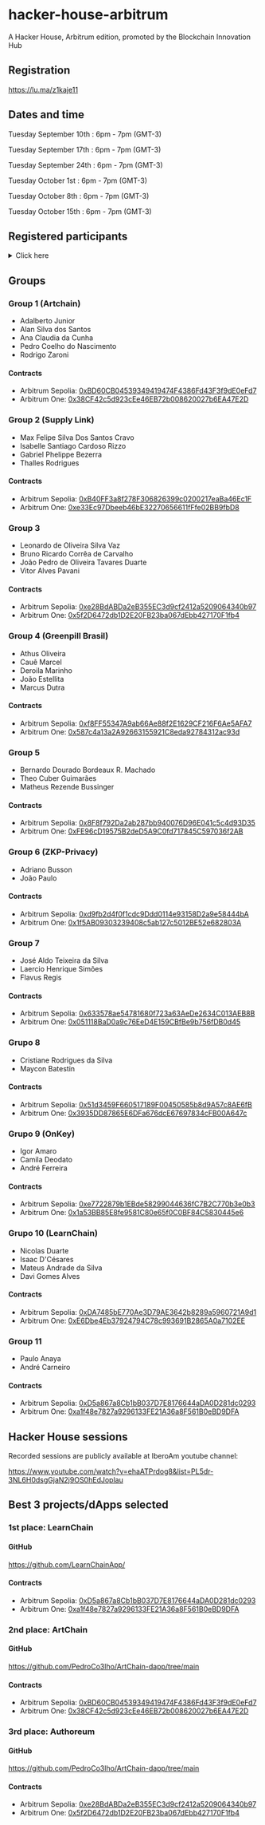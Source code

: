 # hacker-house-arbitrum
A Hacker House, Arbitrum edition, promoted by the Blockchain Innovation Hub

## Registration

https://lu.ma/z1kaje11

## ​Dates and time

​Tuesday September 10th : 6pm - 7pm (GMT-3)

​Tuesday September 17th : 6pm - 7pm (GMT-3)

​Tuesday September 24th : 6pm - 7pm (GMT-3)

​Tuesday October 1st : 6pm - 7pm (GMT-3)

​Tuesday October 8th : 6pm - 7pm (GMT-3)

​Tuesday October 15th : 6pm - 7pm (GMT-3)

## Registered participants

<details>
  <summary>Click here</summary>


| Name | Country of residence | City of residence |University or Company | Project type |
| --- | --- | --- | --- | --- |
| Afo | United States | San Diego | Greenpill Dev Guild | Other
Jose Aldo Teixeira da Silva |  Brasil | Correntes | Prefeitura Municipal das Correntes-PE | Other
DAVI GOMES ALVES | Brasil | Rio de Janeiro | UFRJ | Privacy-preserving dApp
Andre | Brasil | Rio de Janeiro | Univercidade Federal Fluminense | Other
AnaCunha | Brasil | RJ | Museu.xyz | Real World Assets (RWA)
Arthur | Brazil | Niterói  | Universidade Federal Fluminense | Other
Athus Oliveira | Brazil | Rio de Janeiro | ReRe | Other
Benjamin da Gama Bauer | Brasil | Jacobina | ICP Hub Brasil | DeFi
Bruno Ricardo Corrêa de Carvalho | Brazil | Rio de Janeiro | Universidade Federal do Rio de Janeiro | Privacy-preserving dApp
Adriano Busson | Brasil | Niterói | Universidade Federal Flumminense - UFF | Other
Carlos Israel Jimenez Jimenez | Ecuador | Guayaquil | ESPOL | Privacy-preserving dApp
Coi | Brasil | Rio Claro | Greenpill Devguild | Other
João Estellita | Brasil | Nova Friburgo | ReRe | Other
Cristiane Rodrigues da Silva | Brasil | São Paulo | NTT | Healthcare
André Carneiro | Brazil | São Paulo | OpenSenses | DeFi
Deroila | Brasil | São Paulo  | Greenpill Brasil  | Other
Bernardo Dourado | Brazil | RIO DE JANEIRO | UFRJ - Universidade Federal do Rio de Janeiro | Other
Fernanda Oliveira  | Brazil | Rio de Janeiro | UFRJ | Real World Assets (RWA)
Flavus Pereira Regis | brasil | salvador | cryptorastas | Other
Gabriel Ramalho Braga  | Brazil | Niterói | Universidade Federal Fluminense - UFF | Other
Gabriel Bezerra  | Brasil | Seropédica  | UFRRJ  | Other
Gabriel Rodrigues da Silva | Brazil | Duque de Caxias | Rio de Janeiro Federal University - UFRJ | Other
Gustavo Pesanha | Brazil | Rio de Janeiro | Federal University of Rio de Janeiro | DeSci
Henrique de Medeiros Simões Rocha | Brazil | Seropédica  | Universidade Federal Rural do Rio de Janeiro  | Other
Heron Lancellot | Brazil | Niteroi, Rj | Blockful | Other
ian lee | mexico  | Mexico City | giveth | Other
Igor Amaro | Brasil | Rio de Janeiro | Onkey | Other
Isaac D'Césares | Brazil | Rio de Janeiro | Universidade Federal do Rio de Janeiro | DeSci
Jairo Cunha | Brasil | Mato Grosso | IFMT | Other
João Paulo Brito Gonçalves | Brasil | Cachoeiro de Itapemirim | Ifes | Healthcare
Juliana Fasuolo | Brazil | Rio de Janeiro  | Pinax | Other
Juliana Fernandes | Brazil | Rio de Janeiro | UFRJ | Other
Julia Nascimento Terto | Brasil | Nova Iguaçu | Universidade Federal Rural do Rio de Janeiro  | Privacy-preserving dApp
Adalberto junior | Brasil  | Nova Iguaçu  | Its Cripto | Other
João Pedro de Oliveira Tavares Duarte | Brasil | Rio de Janeiro | Universidade Federal do Rio de Janeiro | Other
Keith Fabre Macedo | Brasil | Rio de Janeiro | UFRJ | DeSci
Klayvem Guimarães | Brasil | São Paulo | ETEC | Privacy-preserving dApp
Laercio Simoes | Brasil | Vila Velha | HPC Brasil | Healthcare
Mateus Andrade da Silva | Brazil | Rio de Janeiro | UFRJ | DeSci
Matheus Felinto | Brazil | Rio de janeiro | UFRJ | Other
Matheus Moura | Brazil | Rio de Janeiro | IBEU | Privacy-preserving dApp
Matheus Rezende Bussinger | Brasil  | Rio de Janeiro  | UFRJ - Universidade Federal do Rio de Janeiro  | Other
Max Felipe Silva Dos Santos Cravo | Brasil | Seropédica | Universidade Federal Rural do Rio de Janeiro | Other
Maycon Cypriano Batestin | Brazil | Sao Paulo | IBM | Healthcare
Camila Deodato | Brasil | Rio de Janeiro  | OnKey | Other
Michel | Brasil | Niterói  | Universidade Federal Fluminense | DeFi
Natasha Costa da Fonseca | Brazil | Rio de Janeiro | Federal University of Rio de Janeiro | DeSci
Nicolas Duarte | Brasil | Rio de Janeiro | Universidade Federal Rural do Rio de Janeiro | DeSci
Nilo | Brasil | Rio de Janeiro  | Its Cripto Educacional | Other
Paulo Anaya | Brasil | São Paulo | Open Senses | DeFi
Pedro Coelho do Nascimento | Brazil | São Bernardo do Campo | Fatec São Caetano do Sul | Other
Pedro D Andrea Rosalba | Brazil | Rio de Janeiro | Impa tech | Other
Rafael Figueiredo | Brazil | Rio de Janeiro  | Coppe/Ufrj | Other
abundance rere | earth | all | none | Other
Isabelle Santiago Cardoso Rizzo | Brazil | Seropédica | Universidade Federal Rural do Rio de Janeiro (UFRRJ) | Other
Zaroni | Brazil | Rio de Janeiro | Z-Technologies | Real World Assets (RWA)
Sherman | Brazil | Fortaleza | TJCE | Other
alansilva | Brasil | Salvador | smart-elo | DeSci
ZER8🧠 | Romania | Timisoara | UPT and Arbitrum DAO | Other
theo Cuber Guimarães | Brasil  | Rio de Janeiro  | Universidade Federal do Rio de Janeiro | DeSci
Thalles Rodrigues | Brazil | Rio de Janeiro | Universidade Federal Rural do Rio de Janeiro | Other
Leonardo Vaz | Brazil | Rio de Janeiro | UFRJ | DeFi
Vicente Hahn de Lima Gongora | Brasil | Londrina | Mok Beats  | Other
Victor Prado Siqueira | Brazil | Rio de Janeiro | Federal University of Rio de Janeiro | DeSci
Vitor Alves Pavani | Brazil | Rio de Janeiro | UFRJ | DeFi
Yashina Gomes Maciel  | Brasil | Natal | Estácio de Sá | Privacy-preserving dApp
</details>

## Groups

### Group 1 (Artchain)
* Adalberto Junior
* Alan Silva dos Santos
* Ana Claudia da Cunha
* Pedro Coelho do Nascimento
* Rodrigo Zaroni
#### Contracts
* Arbitrum Sepolia: [0xBD60CB04539349419474F4386Fd43F3f9dE0eFd7](https://sepolia.arbiscan.io/address/0xBD60CB04539349419474F4386Fd43F3f9dE0eFd7)
* Arbitrum One: [0x38CF42c5d923cEe46EB72b008620027b6EA47E2D](https://arbiscan.io/address/0x38CF42c5d923cEe46EB72b008620027b6EA47E2D)

### Group 2 (Supply Link)
* Max Felipe Silva Dos Santos Cravo
* Isabelle Santiago Cardoso Rizzo
* Gabriel Phelippe Bezerra
* Thalles Rodrigues
#### Contracts
* Arbitrum Sepolia: [0xB40FF3a8f278F306826399c0200217eaBa46Ec1F](https://sepolia.arbiscan.io/address/0xB40FF3a8f278F306826399c0200217eaBa46Ec1F)
* Arbitrum One: [0xe33Ec97Dbeeb46bE32270656611fFfe02BB9fbD8](https://arbiscan.io/address/0xe33Ec97Dbeeb46bE32270656611fFfe02BB9fbD8)

### Group 3
* Leonardo de Oliveira Silva Vaz
* Bruno Ricardo Corrêa de Carvalho
* João Pedro de Oliveira Tavares Duarte
* Vitor Alves Pavani
#### Contracts
* Arbitrum Sepolia: [0xe28BdABDa2eB355EC3d9cf2412a5209064340b97](https://sepolia.arbiscan.io/address/0xe28BdABDa2eB355EC3d9cf2412a5209064340b97)
* Arbitrum One: [0x5f2D6472db1D2E20FB23ba067dEbb427170F1fb4](https://arbiscan.io/address/0x5f2D6472db1D2E20FB23ba067dEbb427170F1fb4)

### Group 4 (Greenpill Brasil)
* Athus Oliveira
* Cauê Marcel
* Deroila Marinho
* João Estellita
* Marcus Dutra
#### Contracts
* Arbitrum Sepolia: [0xf8FF55347A9ab66Ae88f2E1629CF216F6Ae5AFA7](https://sepolia.arbiscan.io/address/0xf8FF55347A9ab66Ae88f2E1629CF216F6Ae5AFA7)
* Arbitrum One: [0x587c4a13a2A92663155921C8eda92784312ac93d](https://arbiscan.io/address/0x587c4a13a2A92663155921C8eda92784312ac93d)

### Group 5
* Bernardo Dourado Bordeaux R. Machado
* Theo Cuber Guimarães
* Matheus Rezende Bussinger
#### Contracts
* Arbitrum Sepolia: [0x8F8f792Da2ab287bb940076D96E041c5c4d93D35](https://sepolia.arbiscan.io/address/0x8F8f792Da2ab287bb940076D96E041c5c4d93D35)
* Arbitrum One: [0xFE96cD19575B2deD5A9C0fd717845C597036f2AB](https://arbiscan.io/address/0xFE96cD19575B2deD5A9C0fd717845C597036f2AB)


### Group 6 (ZKP-Privacy)
* Adriano Busson
* João Paulo
#### Contracts
* Arbitrum Sepolia: [0xd9fb2d4f0f1cdc9Ddd0114e93158D2a9e58444bA](https://sepolia.arbiscan.io/address/0xd9fb2d4f0f1cdc9Ddd0114e93158D2a9e58444bA)
* Arbitrum One: [0x1f5AB09303239408c5ab127c5012BE52e682803A](https://arbiscan.io/address/0x1f5AB09303239408c5ab127c5012BE52e682803A)

### Group 7
* José Aldo Teixeira da Silva
* Laercio Henrique Simões
* Flavus Regis
#### Contracts
* Arbitrum Sepolia: [0x633578ae54781680f723a63AeDe2634C013AEB8B](https://sepolia.arbiscan.io/address/0x633578ae54781680f723a63AeDe2634C013AEB8B)
* Arbitrum One: [0x051118BaD0a9c76EeD4E159CBfBe9b756fDB0d45](https://arbiscan.io/address/0x051118BaD0a9c76EeD4E159CBfBe9b756fDB0d45)

### Grupo 8
* Cristiane Rodrigues da Silva 
* Maycon Batestin 
#### Contracts
* Arbitrum Sepolia: [0x51d3459F660517189F00450585b8d9A57c8AE6fB](https://sepolia.arbiscan.io/address/0x51d3459F660517189F00450585b8d9A57c8AE6fB)
* Arbitrum One: [0x3935DD87865E6DFa676dcE67697834cFB00A647c](https://arbiscan.io/address/0x3935DD87865E6DFa676dcE67697834cFB00A647c)

### Grupo 9 (OnKey)
* Igor Amaro
* Camila Deodato
* André Ferreira
#### Contracts
* Arbitrum Sepolia: [0xe7722879b1EBde58299044636fC7B2C770b3e0b3](https://sepolia.arbiscan.io/address/0xe7722879b1EBde58299044636fC7B2C770b3e0b3)
* Arbitrum One: [0x1a53BB85E8fe9581C80e65f0C0BF84C5830445e6](https://arbiscan.io/address/0x1a53BB85E8fe9581C80e65f0C0BF84C5830445e6)

### Grupo 10 (LearnChain)
* Nicolas Duarte
* Isaac D'Césares
* Mateus Andrade da Silva
* Davi Gomes Alves
#### Contracts
* Arbitrum Sepolia: [0xDA7485bE770Ae3D79AE3642b8289a5960721A9d1](https://sepolia.arbiscan.io/address/0xDA7485bE770Ae3D79AE3642b8289a5960721A9d1)
* Arbitrum One: [0xE6Dbe4Eb37924794C78c993691B2865A0a7102EE](https://arbiscan.io/address/0xE6Dbe4Eb37924794C78c993691B2865A0a7102EE)

### Group 11
* Paulo Anaya
* André Carneiro
#### Contracts
* Arbitrum Sepolia: [0xD5a867a8Cb1bB037D7E8176644aDA0D281dc0293](https://sepolia.arbiscan.io/address/0xD5a867a8Cb1bB037D7E8176644aDA0D281dc0293)
* Arbitrum One: [0xa1f48e7827a9296133FE21A36a8F561B0eBD9DFA](https://arbiscan.io/address/0xa1f48e7827a9296133FE21A36a8F561B0eBD9DFA)

## Hacker House sessions

Recorded sessions are publicly available at IberoAm youtube channel:

https://www.youtube.com/watch?v=ehaATPrdog8&list=PL5dr-3NL6H0dsgGjaN2j9OS0hEdJoplau

## Best 3 projects/dApps selected

### 1st place: LearnChain

#### GitHub
https://github.com/LearnChainApp/
#### Contracts
* Arbitrum Sepolia: [0xD5a867a8Cb1bB037D7E8176644aDA0D281dc0293](https://sepolia.arbiscan.io/address/0xD5a867a8Cb1bB037D7E8176644aDA0D281dc0293)
* Arbitrum One: [0xa1f48e7827a9296133FE21A36a8F561B0eBD9DFA](https://arbiscan.io/address/0xa1f48e7827a9296133FE21A36a8F561B0eBD9DFA)

### 2nd place: ArtChain

#### GitHub
https://github.com/PedroCo3lho/ArtChain-dapp/tree/main

#### Contracts
* Arbitrum Sepolia: [0xBD60CB04539349419474F4386Fd43F3f9dE0eFd7](https://sepolia.arbiscan.io/address/0xBD60CB04539349419474F4386Fd43F3f9dE0eFd7)
* Arbitrum One: [0x38CF42c5d923cEe46EB72b008620027b6EA47E2D](https://arbiscan.io/address/0x38CF42c5d923cEe46EB72b008620027b6EA47E2D)

### 3rd place: Authoreum

#### GitHub
https://github.com/PedroCo3lho/ArtChain-dapp/tree/main

#### Contracts
* Arbitrum Sepolia: [0xe28BdABDa2eB355EC3d9cf2412a5209064340b97](https://sepolia.arbiscan.io/address/0xe28BdABDa2eB355EC3d9cf2412a5209064340b97)
* Arbitrum One: [0x5f2D6472db1D2E20FB23ba067dEbb427170F1fb4](https://arbiscan.io/address/0x5f2D6472db1D2E20FB23ba067dEbb427170F1fb4)
